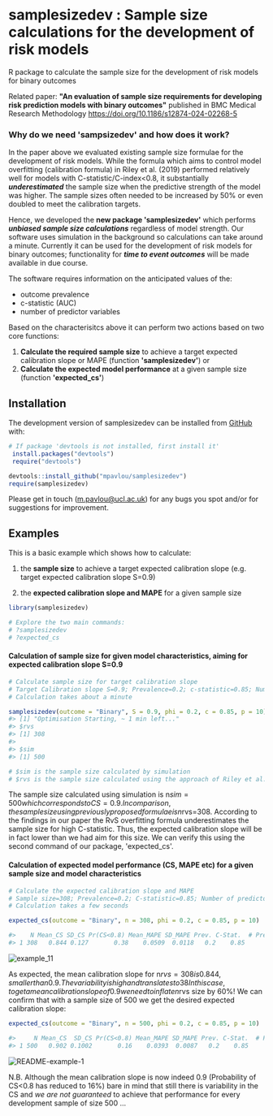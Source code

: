 
<!-- README.md is generated from README.Rmd. Please edit that file -->

# samplesizedev : Sample size calculations for the development of risk models

<!-- badges: start -->
<!-- badges: end -->


R package to calculate the sample size for the development of risk models for binary outcomes

Related paper: **"An evaluation of sample size requirements for developing risk prediction models with binary outcomes"**
published in BMC Medical Research Methodology https://doi.org/10.1186/s12874-024-02268-5

### Why do we need 'sampsizedev' and how does it work?

In the paper above we evaluated existing sample size formulae for the development of risk models. While the formula which aims to control model overfitting (calibration formula) in Riley et al. (2019) performed relatively well for models with C-statistic/C-index<0.8, it substantially ***underestimated*** the sample size when the predictive strength of the model was higher. The sample sizes often needed to be increased by 50% or even doubled to meet the calibration targets.

Hence, we developed the **new package 'samplesizedev'** which performs ***unbiased sample size calculations*** regardless of model strength. Our software uses simulation in the background so calculations can take around a minute. Currently it can be used for the development of risk models for binary outcomes; functionality for ***time to event outcomes*** will be made available in due course. 

The software requires information on the anticipated values of the:

- outcome prevalence
- c-statistic (AUC)
- number of predictor variables

Based on the characterisitcs above it can perform two actions based on two core functions:

1. **Calculate the required sample size** to achieve a target expected calibration slope or MAPE (function **'samplesizedev'**) or
2. **Calculate the expected model performance** at a given sample size (function **'expected_cs'**)


## Installation

The development version of samplesizedev can be installed from
[GitHub](https://github.com/) with:

``` r
# If package 'devtools is not installed, first install it'
 install.packages("devtools")
 require("devtools")

devtools::install_github("mpavlou/samplesizedev")
require(samplesizedev)
```

Please get in touch (m.pavlou@ucl.ac.uk) for any bugs you spot and/or for suggestions for improvement. 

## Examples

This is a basic example which shows how to calculate:

1)  the **sample size** to achieve a target expected
    calibration slope (e.g. target expected calibration slope S=0.9)

2)  the **expected calibration slope and MAPE** for a given
    sample size

``` r
library(samplesizedev)

# Explore the two main commands:
# ?samplesizedev
# ?expected_cs
```

#### Calculation of sample size for given model characteristics, aiming for expected calibration slope S=0.9 

``` r
# Calculate sample size for target calibration slope
# Target Calibration slope S=0.9; Prevalence=0.2; c-statistic=0.85; Number of predictors=10;
# Calculation takes about a minute 

samplesizedev(outcome = "Binary", S = 0.9, phi = 0.2, c = 0.85, p = 10)
#> [1] "Optimisation Starting, ~ 1 min left..."
#> $rvs
#> [1] 308
#> 
#> $sim
#> [1] 500

# $sim is the sample size calculated by simulation
# $rvs is the sample size calculated using the approach of Riley et al. (2019) (RvS formula Criterion 1 - overfitting)
```

The sample size calculated using simulation is n$sim=500 which corresponds to CS=0.9. In comparison, 
the sample size using previously proposed formulae is n$rvs=308. According to the findings in our paper
the RvS overfitting formula  underestimates the sample size for high C-statistic. Thus, the expected calibration slope will
be in fact lower than we had aim for this size.  We can verify this using the second command of our package, 'expected_cs'.


#### Calculation of expected model performance (CS, MAPE etc) for a given sample size and model characteristics

``` r
# Calculate the expected calibration slope and MAPE
# Sample size=308; Prevalence=0.2; C-statistic=0.85; Number of predictors=10
# Calculation takes a few seconds

expected_cs(outcome = "Binary", n = 308, phi = 0.2, c = 0.85, p = 10)

#>    N Mean_CS SD_CS Pr(CS<0.8) Mean_MAPE SD_MAPE Prev. C-Stat.  # Predictors
#> 1 308   0.844 0.127       0.38    0.0509  0.0118   0.2    0.85            10
```
![example_11](https://github.com/user-attachments/assets/c7f5cce8-71fb-46ee-b709-1853e8622513)

As expected, the mean calibration slope for n$rvs=308 is 0.844, smaller than 0.9. The variability is high and translates to 
38% chance of actually getting a model with CS<0.8 when we develop a model with data of that size. Hence, larger size is required.  
In this case, to get a mean calibration slope of 0.9 we need to inflate n$rvs size by 60%! We can confirm that with a sample size of 500 we 
get the desired expected calibration slope:  

``` r
expected_cs(outcome = "Binary", n = 500, phi = 0.2, c = 0.85, p = 10)

#>     N Mean_CS  SD_CS Pr(CS<0.8) Mean_MAPE SD_MAPE Prev. C-Stat.  # Predictors
#> 1 500   0.902 0.1002       0.16    0.0393  0.0087   0.2    0.85            10
```

![README-example-1](https://github.com/user-attachments/assets/fe41d81d-e49f-4ef9-a30c-51cac1d3e512)

N.B. Although the mean calibration slope is now indeed 0.9 (Probability of CS<0.8 has reduced to 16%) bare in mind that still there is variability in the CS
and *we are not guaranteed* to achieve that performance for every development sample of size 500 ...


